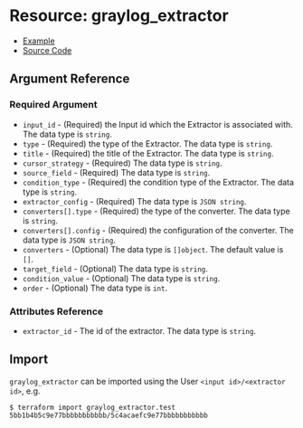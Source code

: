 # Resource: graylog_extractor

* [Example](https://github.com/phonero/terraform-provider-graylog/blob/master/examples/v0.12/extractor.tf)
* [Source Code](https://github.com/phonero/terraform-provider-graylog/blob/master/graylog/resource/system/input/extractor/resource.go)

## Argument Reference

### Required Argument

* `input_id` - (Required) the Input id which the Extractor is associated with. The data type is `string`.
* `type` - (Required) the type of the Extractor. The data type is `string`.
* `title` - (Required) the title of the Extractor. The data type is `string`.
* `cursor_strategy` - (Required) The data type is `string`.
* `source_field` - (Required) The data type is `string`.
* `condition_type` - (Required) the condition type of the Extractor. The data type is `string`.
* `extractor_config` - (Required) The data type is `JSON string`.
* `converters[].type` - (Required) the type of the converter. The data type is `string`.
* `converters[].config` - (Required) the configuration of the converter. The data type is `JSON string`.
* `converters` - (Optional) The data type is `[]object`. The default value is `[]`.
* `target_field` - (Optional) The data type is `string`.
* `condition_value` - (Optional) The data type is `string`.
* `order` - (Optional) The data type is `int`.

### Attributes Reference

* `extractor_id` - The id of the extractor. The data type is `string`.

## Import

`graylog_extractor` can be imported using the User `<input id>/<extractor id>`, e.g.

```console
$ terraform import graylog_extractor.test 5bb1b4b5c9e77bbbbbbbbbbb/5c4acaefc9e77bbbbbbbbbbb
```
